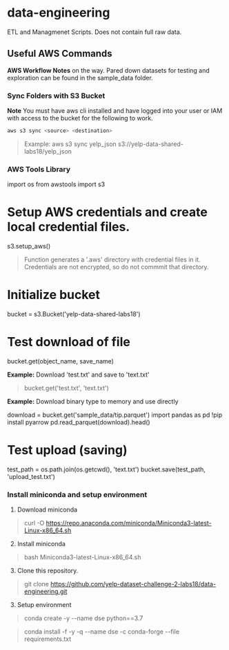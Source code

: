 # data-engineering
ETL and Managmenet Scripts.  Does not contain full raw data.


## Useful AWS Commands

**AWS Workflow Notes** on the way.  Pared down datasets for testing and exploration can be found in the sample_data folder.

### Sync Folders with S3 Bucket

**Note** You must have aws cli installed and have logged into your user or IAM with access to the bucket for the following to work.

```Bash
aws s3 sync <source> <destination>
```

> Example: aws s3 sync yelp_json s3://yelp-data-shared-labs18/yelp_json


### AWS Tools Library

import os
from awstools import s3

# Setup AWS credentials and create local credential files.
s3.setup_aws()

> Function generates a '.aws' directory with credential files in it.  Credentials are not encrypted, so do not commmit that directory.

# Initialize bucket
bucket = s3.Bucket('yelp-data-shared-labs18')

# Test download of file
bucket.get(object_name, save_name)

**Example:** Download 'test.txt' and save to 'text.txt'

> bucket.get('test.txt', 'text.txt')

**Example:** Download binary type to memory and use directly

download = bucket.get('sample_data/tip.parquet')
import pandas as pd
!pip install pyarrow
pd.read_parquet(download).head()

# Test upload (saving)
test_path = os.path.join(os.getcwd(), 'text.txt')
bucket.save(test_path, 'upload_test.txt')

### Install miniconda and setup environment

1. Download miniconda

> curl -O https://repo.anaconda.com/miniconda/Miniconda3-latest-Linux-x86_64.sh

2. Install miniconda

> bash Miniconda3-latest-Linux-x86_64.sh

3. Clone this repository.

> git clone https://github.com/yelp-dataset-challenge-2-labs18/data-engineering.git

3. Setup environment

> conda create -y --name dse python==3.7

> conda install -f -y -q --name dse -c conda-forge --file requirements.txt
